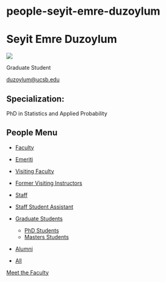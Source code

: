 # people-seyit-emre-duzoylum

# Seyit Emre Duzoylum

![](https://www.pstat.ucsb.edu/sites/default/files/styles/people_node/public/people/photo/Seyit%20Emre%20Duzoylum.jpg?itok=zmRePOCz)

Graduate Student

[duzoylum@ucsb.edu](mailto:duzoylum@ucsb.edu)

## Specialization:

PhD in Statistics and Applied Probability

## People Menu

- [Faculty](/people/academic "Faculty")
- [Emeriti](/people/emeriti "Emeriti")
- [Visiting Faculty](/people/visiting "Visiting Faculty")
- [Former Visiting Instructors](/people/lecturer "Former Visiting Instructors")
- [Staff](/people/staff)
- [Staff Student Assistant](/people/researcher "Staff Student Assistant")
- [Graduate Students](/people/student "Graduate Students")
  
  - [PhD Students](/people/student/phd "PhD Students")
  - [Masters Students](/people/student/masters "Masters Students")
- [Alumni](/people/alumni)
- [All](/people/all)

[Meet the Faculty](/people/meet-the-faculty)